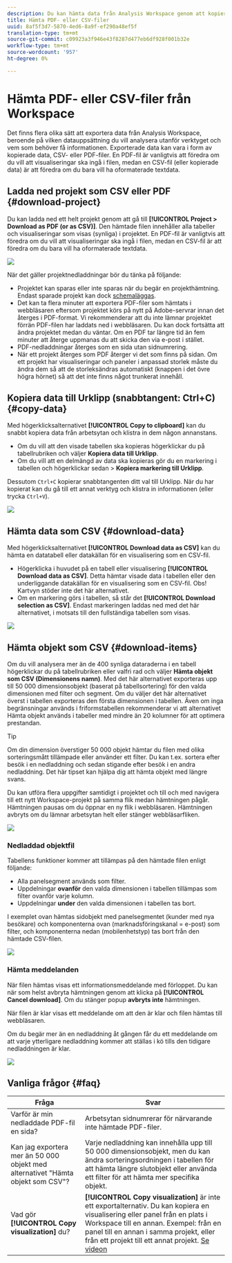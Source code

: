 ```yaml
---
description: Du kan hämta data från Analysis Workspace genom att kopiera dem eller i PDF- och CSV-format.
title: Hämta PDF- eller CSV-filer
uuid: 8af5f3d7-5870-4ed6-8a9f-ef290a48ef5f
translation-type: tm+mt
source-git-commit: c09923a3f946e43f8287d477eb6df928f001b32e
workflow-type: tm+mt
source-wordcount: '957'
ht-degree: 0%

---
```



# Hämta PDF- eller CSV-filer från Workspace

Det finns flera olika sätt att exportera data från Analysis Workspace, beroende på vilken datauppsättning du vill analysera utanför verktyget och vem som behöver få informationen. Exporterade data kan vara i form av kopierade data, CSV- eller PDF-filer. En PDF-fil är vanligtvis att föredra om du vill att visualiseringar ska ingå i filen, medan en CSV-fil (eller kopierade data) är att föredra om du bara vill ha oformaterade textdata.

## Ladda ned projekt som CSV eller PDF {#download-project}

Du kan ladda ned ett helt projekt genom att gå till **[!UICONTROL Project > Download as PDF (or as CSV)]**. Den hämtade filen innehåller alla tabeller och visualiseringar som visas (synliga) i projektet. En PDF-fil är vanligtvis att föredra om du vill att visualiseringar ska ingå i filen, medan en CSV-fil är att föredra om du bara vill ha oformaterade textdata.

![](assets/download-project.png)

När det gäller projektnedladdningar bör du tänka på följande:

* Projektet kan sparas eller inte sparas när du begär en projekthämtning. Endast sparade projekt kan dock [schemaläggas](https://docs.adobe.com/content/help/en/analytics/analyze/analysis-workspace/curate-share/t-schedule-report.html).
* Det kan ta flera minuter att exportera PDF-filer som hämtats i webbläsaren eftersom projektet körs på nytt på Adobe-servrar innan det återges i PDF-format. Vi rekommenderar att du inte lämnar projektet förrän PDF-filen har laddats ned i webbläsaren. Du kan dock fortsätta att ändra projektet medan du väntar. Om en PDF tar längre tid än fem minuter att återge uppmanas du att skicka den via e-post i stället.
* PDF-nedladdningar återges som en sida utan sidnumrering.
* När ett projekt återges som PDF återger vi det som finns på sidan. Om ett projekt har visualiseringar och paneler i anpassad storlek måste du ändra dem så att de storleksändras automatiskt (knappen i det övre högra hörnet) så att det inte finns något trunkerat innehåll.

## Kopiera data till Urklipp (snabbtangent: Ctrl+C) {#copy-data}

Med högerklicksalternativet **[!UICONTROL Copy to clipboard]** kan du snabbt kopiera data från arbetsytan och klistra in dem någon annanstans.

* Om du vill att den visade tabellen ska kopieras högerklickar du på tabellrubriken och väljer **Kopiera data till Urklipp**.
* Om du vill att en delmängd av data ska kopieras gör du en markering i tabellen och högerklickar sedan > **Kopiera markering till Urklipp**.

Dessutom `Ctrl+C` kopierar snabbtangenten ditt val till Urklipp. När du har kopierat kan du gå till ett annat verktyg och klistra in informationen (eller trycka `Ctrl+V`).

![](assets/copy-selection.png)

## Hämta data som CSV {#download-data}

Med högerklicksalternativet **[!UICONTROL Download data as CSV]** kan du hämta en datatabell eller datakällan för en visualisering som en CSV-fil.

* Högerklicka i huvudet på en tabell eller visualisering **[!UICONTROL Download data as CSV]**. Detta hämtar visade data i tabellen eller den underliggande datakällan för en visualisering som en CSV-fil. Obs! Kartvyn stöder inte det här alternativet.
* Om en markering görs i tabellen, så står det **[!UICONTROL Download selection as CSV]**. Endast markeringen laddas ned med det här alternativet, i motsats till den fullständiga tabellen som visas.

![](assets/download-data-viz.png)

## Hämta objekt som CSV {#download-items}

Om du vill analysera mer än de 400 synliga dataraderna i en tabell högerklickar du på tabellrubriken eller valfri rad och väljer **Hämta objekt som CSV (Dimensionens namn)**. Med det här alternativet exporteras upp till 50 000 dimensionsobjekt (baserat på tabellsortering) för den valda dimensionen med filter och segment. Om du väljer det här alternativet överst i tabellen exporteras den första dimensionen i tabellen. Även om inga begränsningar används i friformstabellen rekommenderar vi att alternativet Hämta objekt används i tabeller med mindre än 20 kolumner för att optimera prestandan.

>[!TIP]
>
> Om din dimension överstiger 50 000 objekt hämtar du filen med olika sorteringsmått tillämpade eller använder ett filter. Du kan t.ex. sortera efter besök i en nedladdning och sedan stigande efter besök i en andra nedladdning. Det här tipset kan hjälpa dig att hämta objekt med längre svans.

Du kan utföra flera uppgifter samtidigt i projektet och till och med navigera till ett nytt Workspace-projekt på samma flik medan hämtningen pågår. Hämtningen pausas om du öppnar en ny flik i webbläsaren. Hämtningen avbryts om du lämnar arbetsytan helt eller stänger webbläsarfliken.

![](assets/download-items.png)

### Nedladdad objektfil

Tabellens funktioner kommer att tillämpas på den hämtade filen enligt följande:

* Alla panelsegment används som filter.
* Uppdelningar **ovanför** den valda dimensionen i tabellen tillämpas som filter ovanför varje kolumn.
* Uppdelningar **under** den valda dimensionen i tabellen tas bort.

I exemplet ovan hämtas sidobjekt med panelsegmentet (kunder med nya besökare) och komponenterna ovan (marknadsföringskanal = e-post) som filter, och komponenterna nedan (mobilenhetstyp) tas bort från den hämtade CSV-filen.

![](assets/downloaded-file.png)

### Hämta meddelanden

När filen hämtas visas ett informationsmeddelande med förloppet. Du kan när som helst avbryta hämtningen genom att klicka på **[!UICONTROL Cancel download]**. Om du stänger popup **avbryts inte** hämtningen.

När filen är klar visas ett meddelande om att den är klar och filen hämtas till webbläsaren.

Om du begär mer än en nedladdning åt gången får du ett meddelande om att varje ytterligare nedladdning kommer att ställas i kö tills den tidigare nedladdningen är klar.

![](assets/toast.png)

## Vanliga frågor {#faq}

| Fråga | Svar |
| --- | --- |
| Varför är min nedladdade PDF-fil en sida? | Arbetsytan sidnumrerar för närvarande inte hämtade PDF-filer. |
| Kan jag exportera mer än 50 000 objekt med alternativet &quot;Hämta objekt som CSV&quot;? | Varje nedladdning kan innehålla upp till 50 000 dimensionsobjekt, men du kan ändra sorteringsordningen i tabellen för att hämta längre slutobjekt eller använda ett filter för att hämta mer specifika objekt. |
| Vad gör **[!UICONTROL Copy visualization]** du? | **[!UICONTROL Copy visualization]** är inte ett exportalternativ. Du kan kopiera en visualisering eller panel från en plats i Workspace till en annan. Exempel: från en panel till en annan i samma projekt, eller från ett projekt till ett annat projekt. [Se videon](https://www.youtube.com/watch?v=lvmAdKNfWQw) |

